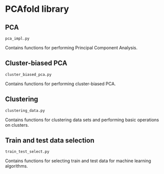 # PCAfold library

## PCA

`pca_impl.py`

Contains functions for performing Principal Component Analysis.

## Cluster-biased PCA

`cluster_biased_pca.py`

Contains functions for performing cluster-biased PCA.

## Clustering

`clustering_data.py`

Contains functions for clustering data sets and performing basic operations on clusters.

## Train and test data selection

`train_test_select.py`

Contains functions for selecting train and test data for machine learning algorithms.
